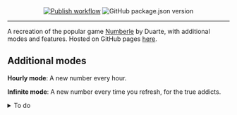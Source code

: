 <div align="center">
  <a href="https://BrendanDenzel.github.io/wordle/" ><img src="https://github.com/BrendanDenzel/wordle/workflows/Publish/badge.svg?branch=main" alt="Publish workflow"/></a>
  <img src="https://img.shields.io/github/package-json/v/BrendanDenzel/wordle" alt="GitHub package.json version" />
</div>

---
A recreation of the popular game [Numberle](https://dduarte.github.io/numberle/) by Duarte, with additional modes and features.
Hosted on GitHub pages [here](https://BrendanDenzel.github.io/wordle/).

## Additional modes
**Hourly mode**: A new number every hour.

**Infinite mode**: A new number every time you refresh, for the true addicts.



<details>
<summary>To do</summary>

# LICENSE
I DO NOT ACCEPT PERMISSION TO USE OR TO CLAIM AS YOURS
</details>
